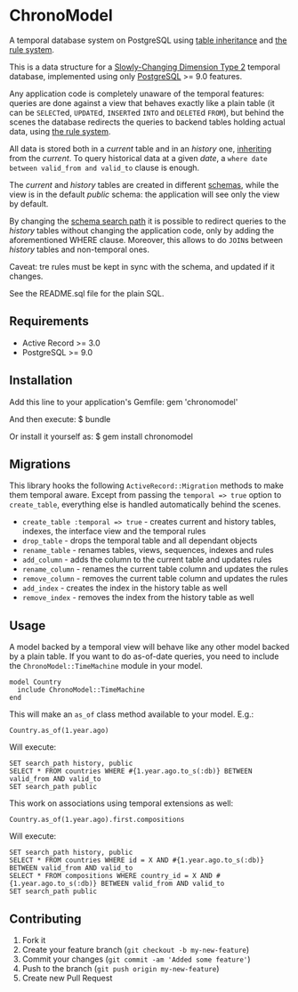 # ChronoModel

A temporal database system on PostgreSQL using
[table inheritance](http://www.postgresql.org/docs/9.0/static/ddl-inherit.html) and
[the rule system](http://www.postgresql.org/docs/9.0/static/rules-update.html).

This is a data structure for a [Slowly-Changing Dimension Type 2](http://en.wikipedia.org/wiki/Slowly_changing_dimension#Type_2)
temporal database, implemented using only [PostgreSQL](http://www.postgresql.org) >= 9.0 features.

Any application code is completely unaware of the temporal features: queries
are done against a view that behaves exactly like a plain table (it can be
`SELECT`ed, `UPDATE`d, `INSERT`ed `INTO` and `DELETE`d `FROM`), but behind the
scenes the database redirects the queries to backend tables holding actual
data, using [the rule system](http://www.postgresql.org/docs/9.0/static/rules-update.html).

All data is stored both in a _current_ table and in an _history_ one,
[inheriting](http://www.postgresql.org/docs/9.0/static/ddl-inherit.html) from
the _current_. To query historical data at a given _date_, a `where date
between valid_from and valid_to` clause is enough.

The _current_ and _history_ tables are created in different
[schemas](http://www.postgresql.org/docs/9.0/static/ddl-schemas.html), while
the view is in the default _public_ schema: the application will see only the
view by default.

By changing the [schema search path](http://www.postgresql.org/docs/9.0/static/ddl-schemas.html#DDL-SCHEMAS-PATH)
it is possible to redirect queries to the _history_ tables without changing
the application code, only by adding the aforementioned WHERE clause.
Moreover, this allows to do `JOIN`s between _history_ tables and non-temporal
ones.

Caveat: tre rules must be kept in sync with the schema, and updated if it
changes.

See the README.sql file for the plain SQL.


## Requirements

* Active Record >= 3.0
* PostgreSQL >= 9.0


## Installation

Add this line to your application's Gemfile:
    gem 'chronomodel'

And then execute:
    $ bundle

Or install it yourself as:
    $ gem install chronomodel


## Migrations

This library hooks the following `ActiveRecord::Migration` methods to make
them temporal aware. Except from passing the `temporal => true` option to
`create_table`, everything else is handled automatically behind the scenes.

 * `create_table :temporal => true` - creates current and history tables,
      indexes, the interface view and the temporal rules
 * `drop_table`    - drops the temporal table and all dependant objects
 * `rename_table`  - renames tables, views, sequences, indexes and rules
 * `add_column`    - adds the column to the current table and updates rules
 * `rename_column` - renames the current table column and updates the rules
 * `remove_column` - removes the current table column and updates the rules
 * `add_index`     - creates the index in the history table as well
 * `remove_index`  - removes the index from the history table as well

## Usage

A model backed by a temporal view will behave like any other model backed by a
plain table. If you want to do as-of-date queries, you need to include the
`ChronoModel::TimeMachine` module in your model.

    model Country
      include ChronoModel::TimeMachine
    end

This will make an `as_of` class method available to your model. E.g.:

    Country.as_of(1.year.ago)

Will execute:

    SET search_path history, public
    SELECT * FROM countries WHERE #{1.year.ago.to_s(:db)} BETWEEN valid_from AND valid_to
    SET search_path public

This work on associations using temporal extensions as well:

    Country.as_of(1.year.ago).first.compositions

Will execute:

    SET search_path history, public
    SELECT * FROM countries WHERE id = X AND #{1.year.ago.to_s(:db)} BETWEEN valid_from AND valid_to
    SELECT * FROM compositions WHERE country_id = X AND #{1.year.ago.to_s(:db)} BETWEEN valid_from AND valid_to
    SET search_path public


## Contributing

 1. Fork it
 2. Create your feature branch (`git checkout -b my-new-feature`)
 3. Commit your changes (`git commit -am 'Added some feature'`)
 4. Push to the branch (`git push origin my-new-feature`)
 5. Create new Pull Request
